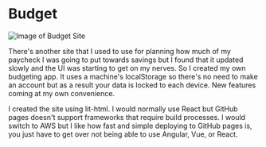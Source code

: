 # Budget

![Image of Budget Site](https://www.alexjamesmalcolm.com/budget/images/screenshot.png)

There's another site that I used to use for planning how much of my paycheck I was going to put towards savings but I found that it updated slowly and the UI was starting to get on my nerves. So I created my own budgeting app. It uses a machine's localStorage so there's no need to make an account but as a result your data is locked to each device. New features coming at my own convenience.

I created the site using lit-html. I would normally use React but GitHub pages doesn't support frameworks that require build processes. I would switch to AWS but I like how fast and simple deploying to GitHub pages is, you just have to get over not being able to use Angular, Vue, or React.

